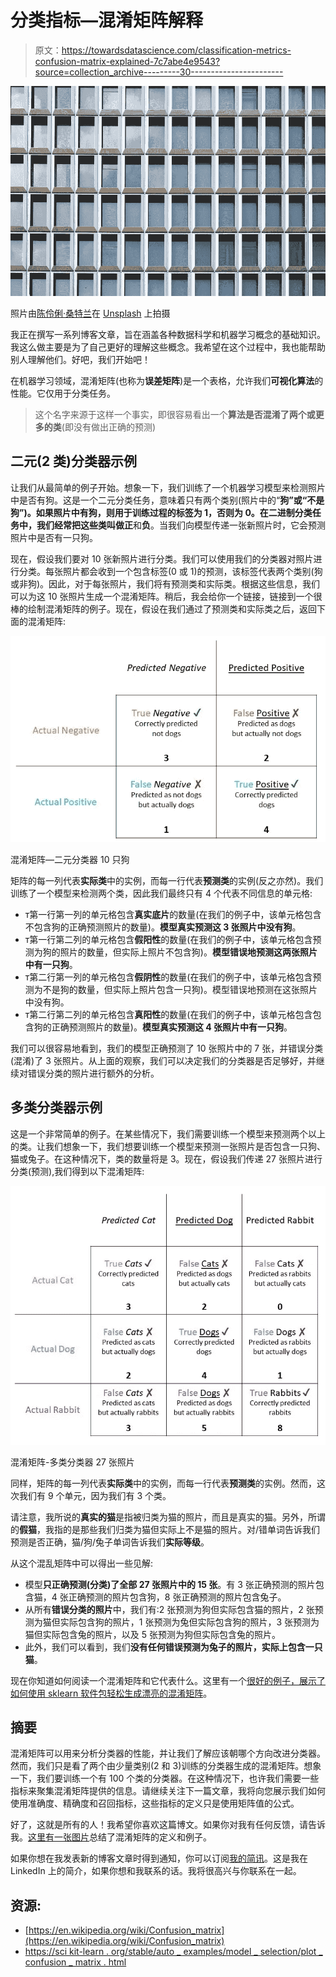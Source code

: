 # 分类指标—混淆矩阵解释

> 原文：<https://towardsdatascience.com/classification-metrics-confusion-matrix-explained-7c7abe4e9543?source=collection_archive---------30----------------------->

![](img/e956cac2d4b173af40bff4c3924fa1b4.png)

照片由[陈伶俐·桑特兰](https://unsplash.com/@brianna_santellan)在 [Unsplash](https://unsplash.com/photos/K4GqdInyBQI) 上拍摄

我正在撰写一系列博客文章，旨在涵盖各种数据科学和机器学习概念的基础知识。我这么做主要是为了自己更好的理解这些概念。我希望在这个过程中，我也能帮助别人理解他们。好吧，我们开始吧！

在机器学习领域，混淆矩阵(也称为**误差矩阵**)是一个表格，允许我们**可视化算法**的性能。它仅用于分类任务。

> 这个名字来源于这样一个事实，即很容易看出一个**算法是否混淆了两个或更多的类**(即没有做出正确的预测)

## 二元(2 类)分类器示例

让我们从最简单的例子开始。想象一下，我们训练了一个机器学习模型来检测照片中是否有狗。这是一个二元分类任务，意味着只有两个类别(照片中的“**狗”**或“**不是狗”**)。如果照片中有狗，则用于训练过程的标签为 1，否则为 0。在二进制分类任务中，我们经常把这些类叫做**正**和**负**。当我们向模型传递一张新照片时，它会预测照片中是否有一只狗。

现在，假设我们要对 10 张新照片进行分类。我们可以使用我们的分类器对照片进行分类。每张照片都会收到一个包含标签(0 或 1)的预测，该标签代表两个类别(狗或非狗)。因此，对于每张照片，我们将有预测类和实际类。根据这些信息，我们可以为这 10 张照片生成一个混淆矩阵。稍后，我会给你一个链接，链接到一个很棒的绘制混淆矩阵的例子。现在，假设在我们通过了预测类和实际类之后，返回下面的混淆矩阵:

![](img/b1b697b36a7410da8f848e6ab2084cc3.png)

混淆矩阵—二元分类器 10 只狗

矩阵的每一列代表**实际类**中的实例，而每一行代表**预测类**的实例(反之亦然)。我们训练了一个模型来检测两个类，因此我们最终只有 4 个代表不同信息的单元格:

*   т第一行第一列的单元格包含**真实底片**的数量(在我们的例子中，该单元格包含不包含狗的正确预测照片的数量)。**模型真实预测这 3 张照片中没有狗**。
*   т第一行第二列的单元格包含**假阳性**的数量(在我们的例子中，该单元格包含预测为狗的照片的数量，但实际上照片不包含狗)。**模型错误地预测这两张照片中有一只狗**。
*   т第二行第一列的单元格包含**假阴性**的数量(在我们的例子中，该单元格包含预测为不是狗的数量，但实际上照片包含一只狗)。模型错误地预测在这张照片中没有狗。
*   т第二行第二列的单元格包含**真阳性**的数量(在我们的例子中，该单元格包含包含狗的正确预测照片的数量)。**模型真实预测这 4 张照片中有一只狗**。

我们可以很容易地看到，我们的模型正确预测了 10 张照片中的 7 张，并错误分类(混淆)了 3 张照片。从上面的观察，我们可以决定我们的分类器是否足够好，并继续对错误分类的照片进行额外的分析。

## 多类分类器示例

这是一个非常简单的例子。在某些情况下，我们需要训练一个模型来预测两个以上的类。让我们想象一下，我们想要训练一个模型来预测一张照片是否包含一只狗、猫或兔子。在这种情况下，类的数量将是 3。现在，假设我们传递 27 张照片进行分类(预测),我们得到以下混淆矩阵:

![](img/7052e8cc8484cf73e754f65b75fbdb99.png)

混淆矩阵-多类分类器 27 张照片

同样，矩阵的每一列代表**实际类**中的实例，而每一行代表**预测类**的实例。然而，这次我们有 9 个单元，因为我们有 3 个类。

请注意，我所说的**真实的猫**是指被归类为猫的照片，而且是真实的猫。另外，所谓的**假猫**，我指的是那些我们归类为猫但实际上不是猫的照片。对/错单词告诉我们预测是否正确，猫/狗/兔子单词告诉我们**实际等级**。

从这个混乱矩阵中可以得出一些见解:

*   模型**只正确预测(分类)了全部 27 张照片中的 15 张**。有 3 张正确预测的照片包含猫，4 张正确预测的照片包含狗，8 张正确预测的照片包含兔子。
*   从所有**错误分类的照片**中，我们有:2 张预测为狗但实际包含猫的照片，2 张预测为猫但实际包含狗的照片，1 张预测为兔但实际包含狗的照片，3 张预测为猫但实际包含兔的照片，以及 5 张预测为狗但实际包含兔的照片。
*   此外，我们可以看到，我们**没有任何错误预测为兔子的照片，实际上包含一只猫**。

现在你知道如何阅读一个混淆矩阵和它代表什么。这里有一个[很好的例子，展示了如何使用 sklearn 软件包轻松生成漂亮的混淆矩阵](https://scikit-learn.org/stable/auto_examples/model_selection/plot_confusion_matrix.html)。

## 摘要

混淆矩阵可以用来分析分类器的性能，并让我们了解应该朝哪个方向改进分类器。然而，我们只是看了两个由少量类别(2 和 3)训练的分类器生成的混淆矩阵。想象一下，我们要训练一个有 100 个类的分类器。在这种情况下，也许我们需要一些指标来聚集混淆矩阵提供的信息。请继续关注下一篇文章，我将向您展示我们如何使用准确度、精确度和召回指标，这些指标的定义只是使用矩阵值的公式。

好了，这就是所有的人！我希望你喜欢这篇博文。如果你对我有任何反馈，请告诉我。[这里有一张图片](https://ibb.co/w4VyFWs)总结了混淆矩阵的定义和例子。

如果你想在我发表新的博客文章时得到通知，你可以订阅[我的简讯](https://buttondown.email/Ventsislav)。这是我在 LinkedIn 上的简介，如果你想和我联系的话。我将很高兴与你联系在一起。

## 资源:

*   [https://en.wikipedia.org/wiki/Confusion_matrix](https://en.wikipedia.org/wiki/Confusion_matrix)
*   [https://sci kit-learn . org/stable/auto _ examples/model _ selection/plot _ confusion _ matrix . html](https://scikit-learn.org/stable/auto_examples/model_selection/plot_confusion_matrix.html)